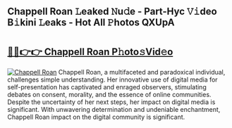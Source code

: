 ## Chappell Roan 𝙻eaked 𝙽u𝚍e - Part-Hyc 𝚅𝚒deo B𝚒kini 𝙻eaks - Hot All 𝙿hotos QXUpA

# <h2><a href="http://ld5dc3.urlbe.top/?page=Chappell+Roan">🔗🔗👉👉 Chappell Roan P𝚑oto𝚜Vid𝚎o</a></h2>

[![Chappell Roan](https://i.imgur.com/eBuTRDB.gif)](http://ld5dc3.urlbe.top/?page=Chappell+Roan)
Chappell Roan, a multifaceted and paradoxical individual, challenges simple understanding. Her innovative use of digital media for self-presentation has captivated and enraged observers, stimulating debates on consent, morality, and the essence of online communities. Despite the uncertainty of her next steps, her impact on digital media is significant. With unwavering determination and undeniable enchantment, Chappell Roan impact on the digital community is significant.

